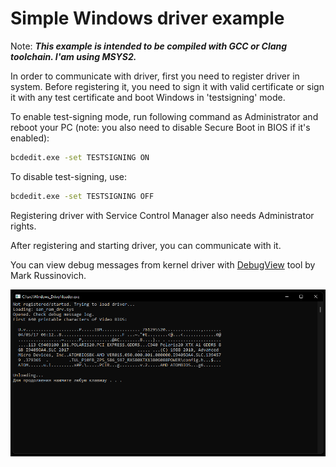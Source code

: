 # Simple Windows driver example

Note: ***This example is intended to be compiled with GCC or Clang toolchain. I'am using MSYS2.***
 
In order to communicate with driver, first you need to register driver in system.
Before registering it, you need to sign it with valid certificate or sign it with any test certificate and boot Windows in 'testsigning' mode.

To enable test-signing mode, run following command as Administrator and reboot your PC (note: you also need to disable Secure Boot in BIOS if it's enabled):
```bash
bcdedit.exe -set TESTSIGNING ON
```

To disable test-signing, use:
```bash
bcdedit.exe -set TESTSIGNING OFF
```

Registering driver with Service Control Manager also needs Administrator rights.

After registering and starting driver, you can communicate with it.


You can view debug messages from kernel driver with [DebugView](https://learn.microsoft.com/en-us/sysinternals/downloads/debugview) tool by Mark Russinovich.

![alt text](https://github.com/AntonSazonov/Windows_Driver/blob/main/screenshot.png?raw=true)
